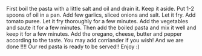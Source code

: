 First boil the pasta with a little salt and oil and drain it. Keep it aside.
Put 1-2 spoons of oil in a pan.
Add few garlics, sliced onions and salt. Let it fry.
Add tomato puree. Let it fry thoroughly for a few minutes.
Add the vegetables and saute it for a few minutes.
Then add the boiled pasta and mix it well and keep it for a few minutes.
Add the oregano, cheese, butter and pepper according to the taste.
You may add corriander if you wish!
And we are done !!!! Our red pasta is ready to be served!! Enjoy :)